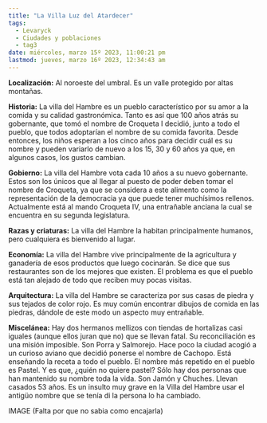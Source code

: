```yaml
---
title: "La Villa Luz del Atardecer"
tags:
  - Levaryck
  - Ciudades y poblaciones
  - tag3
date: miércoles, marzo 15º 2023, 11:00:21 pm
lastmod: jueves, marzo 16º 2023, 12:34:43 am
---
```


**Localización:** Al noroeste del umbral. Es un valle protegido por altas montañas.

**Historia:** La villa del Hambre es un pueblo característico por su amor a la comida y su calidad gastronómica. Tanto es así que 100 años atrás su gobernante, que tomó el nombre de Croqueta I decidió, junto a todo el pueblo, que todos adoptarían el nombre de su comida favorita. Desde entonces, los niños esperan a los cinco años para decidir cuál es su nombre y pueden variarlo de nuevo a los 15, 30 y 60 años ya que, en algunos casos, los gustos cambian.

**Gobierno:** La villa del Hambre vota cada 10 años a su nuevo gobernante. Estos son los únicos que al llegar al puesto de poder deben tomar el nombre de Croqueta, ya que se considera a este alimento como la representación de la democracia ya que puede tener muchísimos rellenos. Actualmente está al mando Croqueta IV, una entrañable anciana la cual se encuentra en su segunda legislatura.

**Razas y criaturas:** La villa del Hambre la habitan principalmente humanos, pero cualquiera es bienvenido al lugar.

**Economía:** La villa del Hambre vive principalmente de la agricultura y ganadería de esos productos que luego cocinarán. Se dice que sus restaurantes son de los mejores que existen. El problema es que el pueblo está tan alejado de todo que reciben muy pocas visitas.

**Arquitectura:** La villa del Hambre se caracteriza por sus casas de piedra y sus tejados de color rojo. Es muy común encontrar dibujos de comida en las piedras, dándole de este modo un aspecto muy entrañable.

**Miscelánea:** Hay dos hermanos mellizos con tiendas de hortalizas casi iguales (aunque ellos juran que no) que se llevan fatal. Su reconciliación es una misión imposible. Son Porra y Salmorejo. Hace poco la ciudad acogió a un curioso aviano que decidió ponerse el nombre de Cachopo. Está enseñando la receta a todo el pueblo. El nombre más repetido en el pueblo es Pastel. Y es que, ¿quién no quiere pastel? Sólo hay dos personas que han mantenido su nombre toda la vida. Son Jamón y Chuches. Llevan casados 53 años. Es un insulto muy grave en la Villa del Hambre usar el antigüo nombre que se tenía di la persona lo ha cambiado.

IMAGE (Falta por que no sabia como encajarla)
